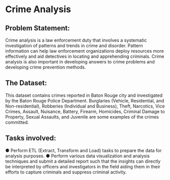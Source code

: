 # Crime Analysis

## Problem Statement:
Crime analysis is a law enforcement duty that involves a systematic investigation of patterns and trends in crime and disorder. Pattern information can help law enforcement organizations deploy resources more effectively and aid detectives in locating and apprehending criminals. Crime analysis is also important in developing answers to crime problems and developing crime prevention methods.
  
## The Dataset: 
This dataset contains crimes reported in Baton Rouge city and investigated by the Baton Rouge Police Department. Burglaries (Vehicle, Residential, and Non-residential), Robberies (Individual and Business), Theft, Narcotics, Vice Crimes, Assault, Nuisance, Battery, Firearm, Homicides, Criminal Damage to Property, Sexual Assaults, and Juvenile are some examples of the crimes committed.

## Tasks involved:
●	Perform ETL (Extract, Transform and Load) tasks to prepare the data for analysis purposes.
●	Perform various data visualization and analysis techniques and submit a detailed report such that the insights can directly be interpreted by officers and investigators in the field aiding them in their efforts to capture criminals and suppress criminal activity.
